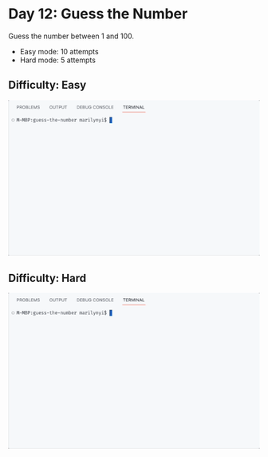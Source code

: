 # Day 12: Guess the Number

Guess the number between 1 and 100.
- Easy mode: 10 attempts
- Hard mode: 5 attempts

## Difficulty: Easy

<img src="https://github.com/marilynyi/100-days-of-code-python/blob/main/days-11-20/day-12/guess-the-number/demos/demo_easy_mode.gif">

## Difficulty: Hard

<img src="https://github.com/marilynyi/100-days-of-code-python/blob/main/days-11-20/day-12/guess-the-number/demos/demo_hard_mode.gif">